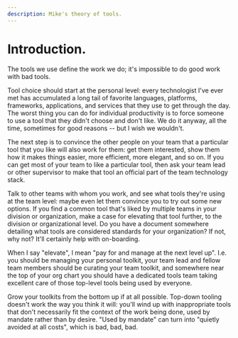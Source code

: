 ```yaml
---
description: Mike's theory of tools.
---
```


# Introduction.

The tools we use define the work we do; it's impossible to do good work with bad tools.

Tool choice should start at the personal level: every technologist I've ever met has accumulated a long tail of favorite languages, platforms, frameworks, applications, and services that they use to get through the day. The worst thing you can do for individual productivity is to force someone to use a tool that they didn't choose and don't like. We do it anyway, all the time, sometimes for good reasons -- but I wish we wouldn't.

The next step is to convince the other people on your team that a particular tool that you like will also work for them: get them interested, show them how it makes things easier, more efficient, more elegant, and so on. If you can get most of your team to like a particular tool, then ask your team lead or other supervisor to make that tool an official part of the team technology stack.

Talk to other teams with whom you work, and see what tools they're using at the team level: maybe even let them convince you to try out some new options. If you find a common tool that's liked by multiple teams in your division or organization, make a case for elevating that tool further, to the division or organizational level. Do you have a document somewhere detailing what tools are considered standards for your organization? If not, why not? It'll certainly help with on-boarding.

When I say "elevate", I mean "pay for and manage at the next level up". I.e. you should be managing your personal toolkit, your team lead and fellow team members should be curating your team toolkit, and somewhere near the top of your org chart you should have a dedicated tools team taking excellent care of those top-level tools being used by everyone.

Grow your toolkits from the bottom up if at all possible. Top-down tooling doesn't work the way you think it will: you'll wind up with inappropriate tools that don't necessarily fit the context of the work being done, used by mandate rather than by desire. "Used by mandate" can turn into "quietly avoided at all costs", which is bad, bad, bad.



